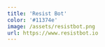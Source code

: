 ```yaml
---
title: 'Resist Bot'
color: '#11374e'
image: /assets/resistbot.png
url: https://www.resistbot.io
---
```

